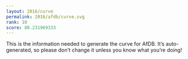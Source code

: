 ```yaml
---
layout: 2016/curve
permalink: 2016/afdb/curve.svg
rank: 10
score: 80.231969333
---
```


This is the information needed to generate the curve for AfDB. It’s
auto-generated, so please don’t change it unless you know what you’re
doing!
